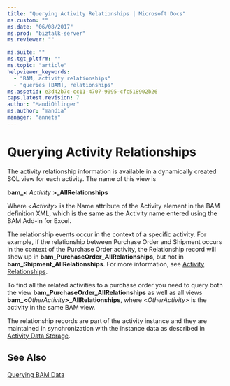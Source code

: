 ```yaml
---
title: "Querying Activity Relationships | Microsoft Docs"
ms.custom: ""
ms.date: "06/08/2017"
ms.prod: "biztalk-server"
ms.reviewer: ""

ms.suite: ""
ms.tgt_pltfrm: ""
ms.topic: "article"
helpviewer_keywords: 
  - "BAM, activity relationships"
  - "queries [BAM], relationships"
ms.assetid: e3d42b7c-cc11-4707-9095-cfc518902b26
caps.latest.revision: 7
author: "MandiOhlinger"
ms.author: "mandia"
manager: "anneta"
---
```

# Querying Activity Relationships
The activity relationship information is available in a dynamically created SQL view for each activity. The name of this view is  
  
 **bam_\<** *Activity* **\>_AllRelationships**  
  
 Where \<*Activity*\> is the Name attribute of the Activity element in the BAM definition XML, which is the same as the Activity name entered using the BAM Add-in for Excel.  
  
 The relationship events occur in the context of a specific activity. For example, if the relationship between Purchase Order and Shipment occurs in the context of the Purchase Order activity, the Relationship record will show up in **bam_PurchaseOrder_AllRelationships**, but not in **bam_Shipment_AllRelationships**. For more information, see [Activity Relationships](../core/activity-relationships.md).  
  
 To find all the related activities to a purchase order you need to query both the view <strong>bam_PurchaseOrder_AllRelationships</strong> as well as all views <strong>bam_\<</strong><em>OtherActivity</em><strong>\>_AllRelationships</strong>, where \<<em>OtherActivity</em>\> is the activity in the same BAM view.  
  
 The relationship records are part of the activity instance and they are maintained in synchronization with the instance data as described in [Activity Data Storage](../core/activity-data-storage.md).  
  
## See Also  
 [Querying BAM Data](../core/querying-bam-data.md)